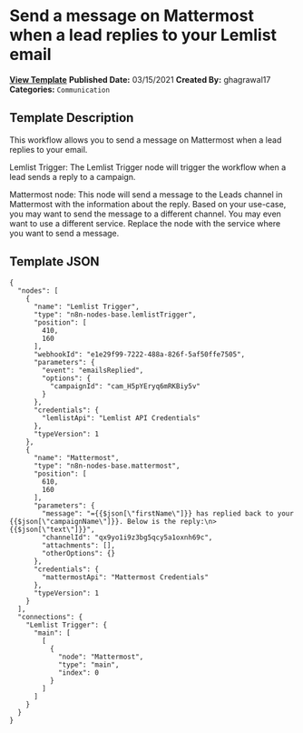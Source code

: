 # Send a message on Mattermost when a lead replies to your Lemlist email

**[View Template](https://n8n.io/workflows/984-/)**  **Published Date:** 03/15/2021  **Created By:** ghagrawal17  **Categories:** `Communication`  

## Template Description

This workflow allows you to send a message on Mattermost when a lead replies to your email.



Lemlist Trigger: The Lemlist Trigger node will trigger the workflow when a lead sends a reply to a campaign.

Mattermost node: This node will send a message to the Leads channel in Mattermost with the information about the reply. Based on your use-case, you may want to send the message to a different channel. You may even want to use a different service. Replace the node with the service where you want to send a message.

## Template JSON

```
{
  "nodes": [
    {
      "name": "Lemlist Trigger",
      "type": "n8n-nodes-base.lemlistTrigger",
      "position": [
        410,
        160
      ],
      "webhookId": "e1e29f99-7222-488a-826f-5af50ffe7505",
      "parameters": {
        "event": "emailsReplied",
        "options": {
          "campaignId": "cam_H5pYEryq6mRKBiy5v"
        }
      },
      "credentials": {
        "lemlistApi": "Lemlist API Credentials"
      },
      "typeVersion": 1
    },
    {
      "name": "Mattermost",
      "type": "n8n-nodes-base.mattermost",
      "position": [
        610,
        160
      ],
      "parameters": {
        "message": "={{$json[\"firstName\"]}} has replied back to your {{$json[\"campaignName\"]}}. Below is the reply:\n> {{$json[\"text\"]}}",
        "channelId": "qx9yo1i9z3bg5qcy5a1oxnh69c",
        "attachments": [],
        "otherOptions": {}
      },
      "credentials": {
        "mattermostApi": "Mattermost Credentials"
      },
      "typeVersion": 1
    }
  ],
  "connections": {
    "Lemlist Trigger": {
      "main": [
        [
          {
            "node": "Mattermost",
            "type": "main",
            "index": 0
          }
        ]
      ]
    }
  }
}
```

